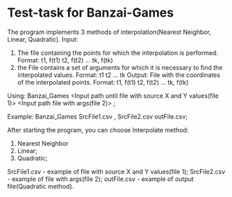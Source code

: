 # Test-task for Banzai-Games

The program implements 3 methods of interpolation(Nearest Neighbor, Linear, Quadratic). 
Input:
1) The file containing the points for which the interpolation is performed.
Format:
t1, f(t1)
t2, f(t2)
...
tk, f(tk)
2) the File contains a set of arguments for which it is necessary to find the interpolated values.
Format:
t1
t2
...
tk
Output:
File with the coordinates of the interpolated points.
Format:
t1, f(t1)
t2, f(t2)
...
tk, f(tk)

Using: 
Banzai_Games <Input path until file with source X and Y values(file 1)> <Delimiter> <Input path file with args(file 2)> <Path until output File>;

Example:
Banzai_Games SrcFile1.csv , SrcFile2.csv outFile.csv; 

After starting the program, you can choose Interpolate method:
1) Nearest Neighbor
2) Linear;
3) Quadratic;

SrcFile1.csv - example of file with source X and Y values(file 1);
SrcFile2.csv - example of file with args(file 2);
outFile.csv - example of output file(Quadratic method).
